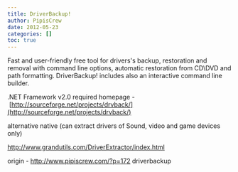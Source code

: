 ```yaml
---
title: DriverBackup!
author: PipisCrew
date: 2012-05-23
categories: []
toc: true
---
```


Fast and user-friendly free tool for drivers's backup, restoration and removal with command line options, automatic restoration from CD\DVD and path formatting. DriverBackup! includes also an interactive command line builder.

.NET Framework v2.0 required
homepage - [http://sourceforge.net/projects/drvback/](http://sourceforge.net/projects/drvback/)

alternative native (can extract drivers of Sound, video and game devices only)

http://www.grandutils.com/DriverExtractor/index.html

origin - http://www.pipiscrew.com/?p=172 driverbackup